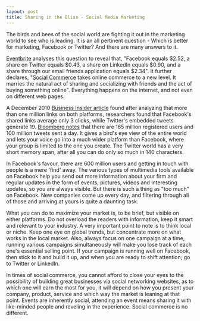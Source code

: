 ```yaml
---
layout: post
title: Sharing in the Bliss - Social Media Marketing
---
```


The birds and bees of the social world are fighting it out in the marketing world to see who is leading. It is an all pertinent question - Which is better for marketing, Facebook or Twitter? And there are many answers to it.

<a href="http://blog.eventbrite.com/social-commerce">Eventbrite</a> analyses this question to reveal that, "Facebook equals $2.52, a share on Twitter equals $0.43, a share on LinkedIn equals $0.90, and a share through our email friends application equals $2.34". It further declares, "<a href="http://en.wikipedia.org/wiki/Social_commerce">Social Commerce</a> takes online commerce to a new level. It marries the natural act of sharing and socializing with friends and the act of buying something online". Everything happens on the internet, and not even on different web pages.

A December 2010 <a href="http://www.businessinsider.com/twitter-destroys-facebook-2010-12">Business Insider article</a> found after analyzing that more than one million links on both platforms, researchers found that Facebook's shared links average only 3 clicks, while Twitter's embedded tweets generate 19. <a href="http://www.bloomberg.com/news/2010-10-12/twitter-aiming-to-get-1-billion-users-matching-rival-facebook-s-target.html">Bloomberg notes</a> that there are 165 million registered users and 100 million tweets sent a day. It gives a bird's eye view of the entire world and lets your voice go into a much wider platform than Facebook, where your group is limited to the one you create. The Twitter world has a very short memory span, after all you can do only so much in 140 characters. 

In Facebook's  favour, there are 600 million users and getting in touch with people is a mere 'find' away. The various types of multimedia tools available on Facebook help you send out more information about your firm and regular updates in the form of events, pictures, videos and interesting updates, so you are always visible. But there is such a thing as "too much" on Facebook. New companies come up every day, and filtering through all of those and arriving at yours is quite a daunting task. 

What you can do to maximize your market is, to be brief, but visible on either platforms. Do not overload the readers with information, keep it smart and relevant to your industry. A very important point to note is to think local or niche. Keep one eye on global trends, but concentrate more on what works in the local market. Also, always focus on one campaign at a time, running various campaigns simultaneously will make you lose track of each one's essential selling point. If your campaign is running well on Facebook, then stick to it and build it up, and when you are ready to shift attention; go to Twitter or LinkedIn. 

In times of social commerce, you cannot afford to close your eyes to the possibility of building great businesses via social networking websites, as to which one will earn the most for you, it will depend on how you present your company, product, service and which way the market is leaning at that point. Events are inherently social, attending an event means sharing it with like-minded people and reveling in the experience. Social commerce is no different.
